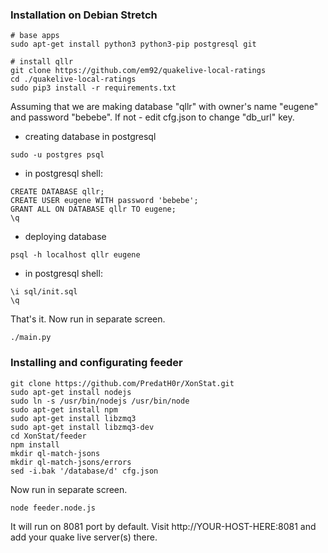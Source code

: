 ### Installation on Debian Stretch

```
# base apps
sudo apt-get install python3 python3-pip postgresql git

# install qllr
git clone https://github.com/em92/quakelive-local-ratings
cd ./quakelive-local-ratings
sudo pip3 install -r requirements.txt
```

Assuming that we are making database "qllr" with owner's name "eugene" and password "bebebe".
If not - edit cfg.json to change "db_url" key.

* creating database in postgresql

```
sudo -u postgres psql
```

* in postgresql shell:
```
CREATE DATABASE qllr;
CREATE USER eugene WITH password 'bebebe';
GRANT ALL ON DATABASE qllr TO eugene;
\q
```

* deploying database
```
psql -h localhost qllr eugene
```

* in postgresql shell:
```
\i sql/init.sql
\q
```

That's it. Now run in separate screen.

```
./main.py
```

### Installing and configurating feeder

```
git clone https://github.com/PredatH0r/XonStat.git
sudo apt-get install nodejs
sudo ln -s /usr/bin/nodejs /usr/bin/node
sudo apt-get install npm
sudo apt-get install libzmq3
sudo apt-get install libzmq3-dev
cd XonStat/feeder
npm install
mkdir ql-match-jsons
mkdir ql-match-jsons/errors
sed -i.bak '/database/d' cfg.json
```

Now run in separate screen.
```
node feeder.node.js
```

It will run on 8081 port by default. Visit http://YOUR-HOST-HERE:8081 and add your quake live server(s) there.
